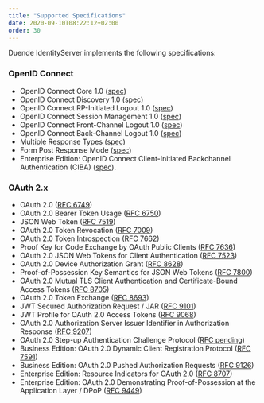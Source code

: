 ```yaml
---
title: "Supported Specifications"
date: 2020-09-10T08:22:12+02:00
order: 30
---
```


Duende IdentityServer implements the following specifications:

### OpenID Connect

* OpenID Connect Core 1.0 ([spec](https://openid.net/specs/openid-connect-core-1_0.html))
* OpenID Connect Discovery 1.0 ([spec](https://openid.net/specs/openid-connect-discovery-1_0.html))
* OpenID Connect RP-Initiated Logout 1.0 ([spec](https://openid.net/specs/openid-connect-rpinitiated-1_0.html))
* OpenID Connect Session Management 1.0 ([spec](https://openid.net/specs/openid-connect-session-1_0.html))
* OpenID Connect Front-Channel Logout 1.0 ([spec](https://openid.net/specs/openid-connect-frontchannel-1_0.html))
* OpenID Connect Back-Channel Logout 1.0 ([spec](https://openid.net/specs/openid-connect-backchannel-1_0.html))
* Multiple Response Types ([spec](https://openid.net/specs/oauth-v2-multiple-response-types-1_0.html))
* Form Post Response Mode ([spec](https://openid.net/specs/oauth-v2-form-post-response-mode-1_0.html))
* Enterprise Edition: OpenID Connect Client-Initiated Backchannel Authentication (CIBA) ([spec](https://openid.net/specs/openid-client-initiated-backchannel-authentication-core-1_0.html)).

### OAuth 2.x

* OAuth 2.0 ([RFC 6749](https://tools.ietf.org/html/rfc6749))
* OAuth 2.0 Bearer Token Usage ([RFC 6750](https://tools.ietf.org/html/rfc6750))
* JSON Web Token ([RFC 7519](https://tools.ietf.org/html/rfc7519))
* OAuth 2.0 Token Revocation ([RFC 7009](https://tools.ietf.org/html/rfc7009))
* OAuth 2.0 Token Introspection ([RFC 7662](https://tools.ietf.org/html/rfc7662))
* Proof Key for Code Exchange by OAuth Public Clients ([RFC 7636](https://tools.ietf.org/html/rfc7636))
* OAuth 2.0 JSON Web Tokens for Client Authentication ([RFC 7523](https://tools.ietf.org/html/rfc7523))
* OAuth 2.0 Device Authorization Grant ([RFC 8628](https://tools.ietf.org/html/rfc8628))
* Proof-of-Possession Key Semantics for JSON Web Tokens ([RFC 7800](https://tools.ietf.org/html/rfc7800))
* OAuth 2.0 Mutual TLS Client Authentication and Certificate-Bound Access Tokens ([RFC 8705](https://tools.ietf.org/html/rfc8705))
* OAuth 2.0 Token Exchange ([RFC 8693](https://tools.ietf.org/html/rfc8693))
* JWT Secured Authorization Request / JAR ([RFC 9101](https://datatracker.ietf.org/doc/html/rfc9101))
* JWT Profile for OAuth 2.0 Access Tokens ([RFC 9068](https://datatracker.ietf.org/doc/html/rfc9068))
* OAuth 2.0 Authorization Server Issuer Identifier in Authorization Response ([RFC 9207](https://datatracker.ietf.org/doc/html/rfc9207.txt))
* OAuth 2.0 Step-up Authentication Challenge Protocol ([RFC pending](https://datatracker.ietf.org/doc/html/draft-ietf-oauth-step-up-authn-challenge))
* Business Edition: OAuth 2.0 Dynamic Client Registration Protocol ([RFC 7591](https://www.rfc-editor.org/rfc/rfc7591.html))
* Business Edition: OAuth 2.0 Pushed Authorization Requests ([RFC 9126](https://www.rfc-editor.org/rfc/rfc9126.html))
* Enterprise Edition: Resource Indicators for OAuth 2.0 ([RFC 8707](https://tools.ietf.org/html/rfc8707))
* Enterprise Edition: OAuth 2.0 Demonstrating Proof-of-Possession at the Application Layer / DPoP ([RFC 9449](https://datatracker.ietf.org/doc/html/rfc9449))
